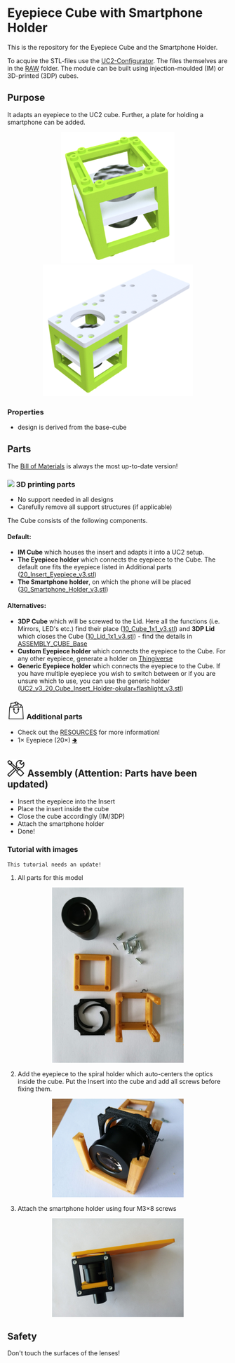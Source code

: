 # Eyepiece Cube with Smartphone Holder
This is the repository for the Eyepiece Cube and the Smartphone Holder.

To acquire the STL-files use the [UC2-Configurator](https://uc2configurator.netlify.app/). The files themselves are in the [RAW](../RAW/STL) folder. The module can be built using injection-moulded (IM) or 3D-printed (3DP) cubes.

## Purpose
It adapts an eyepiece to the UC2 cube. Further, a plate for holding a smartphone can be added.

<p align="center">
<img src="./IMAGES/Assembly_Cube_Eyepiece_v3.png" height="300">
<img src="./IMAGES/Assembly_Cube_Eyepiece_v3_01.png" height="300">
</p>

### Properties
* design is derived from the base-cube

## Parts
The [Bill of Materials](https://docs.google.com/spreadsheets/d/1U1MndGKRCs0LKE5W8VGreCv9DJbQVQv7O6kgLlB6ZmE/edit?usp=sharing) is always the most up-to-date version!

### <img src="../IMAGES/P.png" height="40"> 3D printing parts
* No support needed in all designs
* Carefully remove all support structures (if applicable)

The Cube consists of the following components.

#### Default:
* **IM Cube** which houses the insert and adapts it into a UC2 setup.
* **The Eyepiece holder** which connects the eyepiece to the Cube. The default one fits the eyepiece listed in Additional parts ([20_Insert_Eyepiece_v3.stl](../RAW/STL))
* **The Smartphone holder**, on which the phone will be placed ([30_Smartphone_Holder_v3.stl](../RAW/STL))

#### Alternatives:
* **3DP Cube** which will be screwed to the Lid. Here all the functions (i.e. Mirrors, LED's etc.) find their place ([10_Cube_1x1_v3.stl](../RAW/STL)) and **3DP Lid** which closes the Cube ([10_Lid_1x1_v3.stl](../RAW/STL)) - find the details in [ASSEMBLY_CUBE_Base](../ASSEMBLY_CUBE_Base)
* **Custom Eyepiece holder** which connects the eyepiece to the Cube. For any other eyepiece, generate a holder on [Thingiverse](https://www.thingiverse.com/thing:4712041)
* **Generic Eyepiece holder** which connects the eyepiece to the Cube. If you have multiple eyepiece you wish to switch between or if you are unsure which to use, you can use the generic holder ([UC2_v3_20_Cube_Insert_Holder-okular+flashlight_v3.stl](../RAW/STL))


### <img src="./IMAGES/B.png" height="40"> Additional parts
* Check out the [RESOURCES](../../TUTORIALS/RESOURCES) for more information!
* 1× Eyepiece (20×) [🢂](https://de.aliexpress.com/item/32965050204.html?spm=a2g0o.productlist.0.0.7aa657eeefLUfu&algo_pvid=cd60fca0-3fa5-4191-9ce9-303815e2afa7&algo_expid=cd60fca0-3fa5-4191-9ce9-303815e2afa7-1&btsid=76036b58-6717-4d1f-a4a0-c3d4bacd0450&ws_ab_test=searchweb0_0,searchweb201602_2,searchweb201603_52)


## <img src="./IMAGES/A.png" height="40"> Assembly (Attention: Parts have been updated)
* Insert the eyepiece into the Insert
* Place the insert inside the cube
* Close the cube accordingly (IM/3DP)
* Attach the smartphone holder
* Done!

### Tutorial with images
    This tutorial needs an update!

1. All parts for this model
<p align="center">
<img src="./IMAGES/CUBE_EYEPIECE_0.jpg" width="300">
</p>

2. Add the eyepiece to the spiral holder which auto-centers the optics inside the cube. Put the Insert into the cube and add all screws before fixing them.
<p align="center">
<img src="./IMAGES/CUBE_EYEPIECE_1.jpg" width="300">
</p>

3. Attach the smartphone holder using four M3×8 screws
<p align="center">
<img src="./IMAGES/Cube_Smartphone.jpg" width="300">
</p>

## Safety
Don't touch the surfaces of the lenses!
